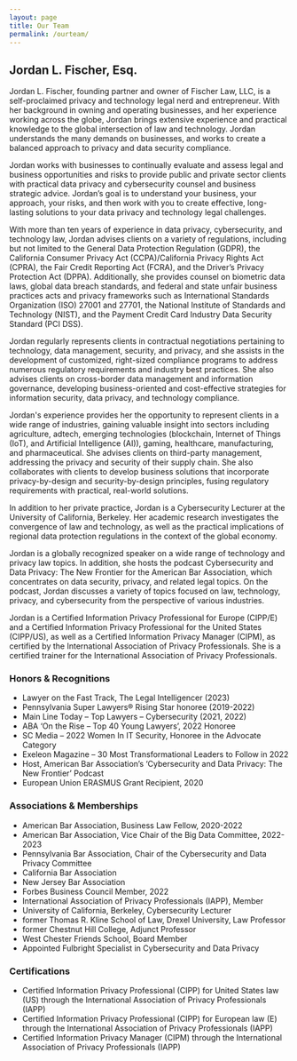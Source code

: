 ```yaml
---
layout: page
title: Our Team
permalink: /ourteam/
---
```


## Jordan L. Fischer, Esq.

Jordan L. Fischer, founding partner and owner of Fischer Law, LLC, is a self-proclaimed privacy and technology legal nerd and entrepreneur. With her background in owning and operating businesses, and her experience working across the globe, Jordan brings extensive experience and practical knowledge to the global intersection of law and technology. Jordan understands the many demands on businesses, and works to create a balanced approach to privacy and data security compliance.

Jordan works with businesses to continually evaluate and assess legal and business opportunities and risks to provide public and private sector clients with practical data privacy and cybersecurity counsel and business strategic advice. Jordan’s goal is to understand your business, your approach, your risks, and then work with you to create effective, long-lasting solutions to your data privacy and technology legal challenges. 

With more than ten years of experience in data privacy, cybersecurity, and technology law, Jordan advises clients on a variety of regulations, including but not limited to the General Data Protection Regulation (GDPR), the California Consumer Privacy Act (CCPA)/California Privacy Rights Act (CPRA), the Fair Credit Reporting Act (FCRA), and the Driver’s Privacy Protection Act (DPPA). Additionally, she provides counsel on biometric data laws, global data breach standards, and federal and state unfair business practices acts and privacy frameworks such as International Standards Organization (ISO) 27001 and 27701, the National Institute of Standards and Technology (NIST), and the Payment Credit Card Industry Data Security Standard (PCI DSS).

Jordan regularly represents clients in contractual negotiations pertaining to technology, data management, security, and privacy, and she assists in the development of customized, right-sized compliance programs to address numerous regulatory requirements and industry best practices. She also advises clients on cross-border data management and information governance, developing business-oriented and cost-effective strategies for information security, data privacy, and technology compliance.

Jordan's experience provides her the opportunity to represent clients in a wide range of industries, gaining valuable insight into sectors including agriculture, adtech, emerging technologies (blockchain, Internet of Things (IoT), and Artificial Intelligence (AI)), gaming, healthcare, manufacturing, and pharmaceutical. She advises clients on third-party management, addressing the privacy and security of their supply chain. She also collaborates with clients to develop business solutions that incorporate privacy-by-design and security-by-design principles, fusing regulatory requirements with practical, real-world solutions.

In addition to her private practice, Jordan is a Cybersecurity Lecturer at the University of California, Berkeley. Her academic research investigates the convergence of law and technology, as well as the practical implications of regional data protection regulations in the context of the global economy.

Jordan is a globally recognized speaker on a wide range of technology and privacy law topics. In addition, she hosts the podcast Cybersecurity and Data Privacy: The New Frontier for the American Bar Association, which concentrates on data security, privacy, and related legal topics. On the podcast, Jordan discusses a variety of topics focused on law, technology, privacy, and cybersecurity from the perspective of various industries.

Jordan is a Certified Information Privacy Professional for Europe (CIPP/E) and a Certified Information Privacy Professional for the United States (CIPP/US), as well as a Certified Information Privacy Manager (CIPM), as certified by the International Association of Privacy Professionals. She is a certified trainer for the International Association of Privacy Professionals.

### Honors & Recognitions
* Lawyer on the Fast Track, The Legal Intelligencer (2023)
* Pennsylvania Super Lawyers® Rising Star honoree (2019-2022)
* Main Line Today – Top Lawyers – Cybersecurity (2021, 2022)
* ABA ‘On the Rise – Top 40 Young Lawyers’, 2022 Honoree 
* SC Media – 2022 Women In IT Security, Honoree in the Advocate Category
* Exeleon Magazine – 30 Most Transformational Leaders to Follow in 2022
* Host, American Bar Association’s ‘Cybersecurity and Data Privacy: The New Frontier’ Podcast
* European Union ERASMUS Grant Recipient, 2020

### Associations & Memberships
* American Bar Association, Business Law Fellow, 2020-2022
* American Bar Association, Vice Chair of the Big Data Committee, 2022-2023
* Pennsylvania Bar Association, Chair of the Cybersecurity and Data Privacy Committee
* California Bar Association
* New Jersey Bar Association
* Forbes Business Council Member, 2022
* International Association of Privacy Professionals (IAPP), Member
* University of California, Berkeley, Cybersecurity Lecturer
* former Thomas R. Kline School of Law, Drexel University, Law Professor
* former Chestnut Hill College, Adjunct Professor
* West Chester Friends School, Board Member
* Appointed Fulbright Specialist in Cybersecurity and Data Privacy


### Certifications
* Certified Information Privacy Professional (CIPP) for United States law (US) through the International Association of Privacy Professionals (IAPP)
* Certified Information Privacy Professional (CIPP) for European law (E) through the International Association of Privacy Professionals (IAPP)
* Certified Information Privacy Manager (CIPM) through the International Association of Privacy Professionals (IAPP)
